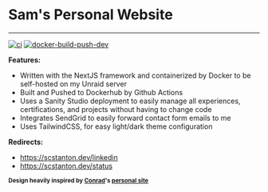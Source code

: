 # Sam's Personal Website 
------------
[![ci](https://github.com/scstanton20/portfolio-v2/actions/workflows/build-push-docker.yml/badge.svg?branch=main)](https://github.com/scstanton20/portfolio-v2/actions/workflows/build-push-docker.yml)
[![docker-build-push-dev](https://github.com/scstanton20/portfolio-v2/actions/workflows/build-push-docker-dev.yml/badge.svg?branch=dev)](https://github.com/scstanton20/portfolio-v2/actions/workflows/build-push-docker-dev.yml)

**Features:**
- Written with the NextJS framework and containerized by Docker to be self-hosted on my Unraid server
- Built and Pushed to Dockerhub by Github Actions
- Uses a Sanity Studio deployment to easily manage all experiences, certifications, and projects without having to change code
- Integrates SendGrid to easily forward contact form emails to me
- Uses TailwindCSS, for easy light/dark theme configuration

**Redirects:**
- https://scstanton.dev/linkedin
- https://scstanton.dev/status


<sub>**Design heavily inspired by [Conrad](https://github.com/cnrad)'s [personal site](https://cnrad.dev)**</sub>
